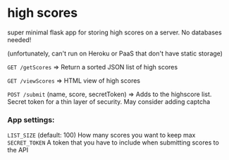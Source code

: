 # high scores

super minimal flask app for storing high scores on a server. No databases needed!

(unfortunately, can't run on Heroku or PaaS that don't have static storage)

`GET /getScores` => Return a sorted JSON list of high scores

`GET /viewScores` => HTML view of high scores

`POST /submit` (name, score, secretToken) => Adds to the highscore list. Secret token for a thin layer of security. May consider adding captcha

### App settings:

`LIST_SIZE` (default: 100) How many scores you want to keep max
`SECRET_TOKEN` A token that you have to include when submitting scores to the API